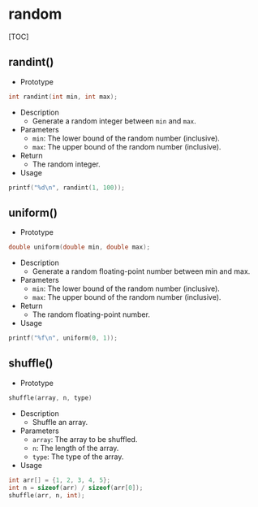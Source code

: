 # random

[TOC]



## randint()

- Prototype

```c
int randint(int min, int max);
```

- Description
    - Generate a random integer between `min` and `max`.
- Parameters
    - `min`: The lower bound of the random number (inclusive).
    - `max`: The upper bound of the random number (inclusive).
- Return
    - The random integer.
- Usage

```c
printf("%d\n", randint(1, 100));
```



## uniform()

- Prototype

```c
double uniform(double min, double max);
```

- Description
    - Generate a random floating-point number between min and max.
- Parameters
    - `min`: The lower bound of the random number (inclusive).
    - `max`: The upper bound of the random number (inclusive).
- Return
    - The random floating-point number.
- Usage

```c
printf("%f\n", uniform(0, 1));
```



## shuffle()

- Prototype

```c
shuffle(array, n, type)
```

- Description
    - Shuffle an array.
- Parameters
    - `array`: The array to be shuffled.
    - `n`: The length of the array.
    - `type`: The type of the array.
- Usage

```c
int arr[] = {1, 2, 3, 4, 5};
int n = sizeof(arr) / sizeof(arr[0]);
shuffle(arr, n, int);
```

